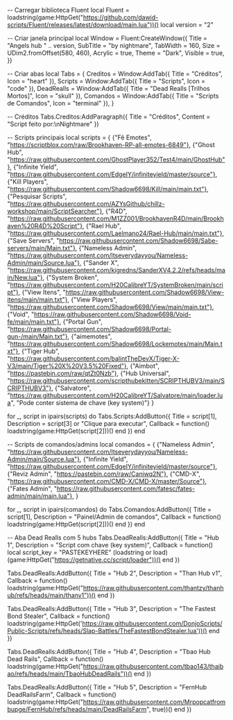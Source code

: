 -- Carregar biblioteca Fluent
local Fluent = loadstring(game:HttpGet("https://github.com/dawid-scripts/Fluent/releases/latest/download/main.lua"))()
local version = "2"

-- Criar janela principal
local Window = Fluent:CreateWindow({
    Title = "Angels hub " .. version,
    SubTitle = "by nightmare",
    TabWidth = 160,
    Size = UDim2.fromOffset(580, 460),
    Acrylic = true,
    Theme = "Dark",
    Visible = true,
})

-- Criar abas
local Tabs = {
    Creditos = Window:AddTab({ Title = "Créditos", Icon = "heart" }),
    Scripts = Window:AddTab({ Title = "Scripts", Icon = "code" }),
    DeadRealls = Window:AddTab({ Title = "Dead Realls [Trilhos Mortos]", Icon = "skull" }),
    Comandos = Window:AddTab({ Title = "Scripts de Comandos", Icon = "terminal" }),
}

-- Créditos
Tabs.Creditos:AddParagraph({
    Title = "Créditos",
    Content = "Script feito por:\nNightmare"
})

-- Scripts principais
local scripts = {
    {"Fê Emotes",       "https://scriptblox.com/raw/Brookhaven-RP-all-emotes-6849"},
    {"Ghost Hub",       "https://raw.githubusercontent.com/GhostPlayer352/Test4/main/GhostHub"},
    {"Infinite Yield",  "https://raw.githubusercontent.com/EdgeIY/infiniteyield/master/source"},
    {"Kill Players",    "https://raw.githubusercontent.com/Shadow6698/Kill/main/main.txt"},
    {"Pesquisar Scripts", "https://raw.githubusercontent.com/AZYsGithub/chillz-workshop/main/ScriptSearcher"},
    {"R4D",             "https://raw.githubusercontent.com/M1ZZ001/BrookhavenR4D/main/Brookhaven%20R4D%20Script"},
    {"Rael Hub",        "https://raw.githubusercontent.com/Laelmano24/Rael-Hub/main/main.txt"},
    {"Save Servers",    "https://raw.githubusercontent.com/Shadow6698/Sabe-servers/main/Main.txt"},
    {"Nameless Admin",  "https://raw.githubusercontent.com/ltseverydayyou/Nameless-Admin/main/Source.lua"},
    {"Sander X",        "https://raw.githubusercontent.com/kigredns/SanderXV4.2.2/refs/heads/main/New.lua"},
    {"System Broken",   "https://raw.githubusercontent.com/H20CalibreYT/SystemBroken/main/script"},
    {"View Itens",      "https://raw.githubusercontent.com/Shadow6698/View-itens/main/main.txt"},
    {"View Players",    "https://raw.githubusercontent.com/Shadow6698/View/main/main.txt"},
    {"Void",            "https://raw.githubusercontent.com/Shadow6698/Void-fe/main/main.txt"},
    {"Portal Gun",      "https://raw.githubusercontent.com/Shadow6698/Portal-gun-/main/Main.txt"},
    {"aimemotes",       "https://raw.githubusercontent.com/Shadow6698/Lockemotes/main/Main.txt"},
    {"Tiger Hub",       "https://raw.githubusercontent.com/balintTheDevX/Tiger-X-V3/main/Tiger%20X%20V3.5%20Fixed"},
    {"Aimbot",          "https://pastebin.com/raw/qtZt0Nzb"},
    {"Hub Universal",   "https://raw.githubusercontent.com/scripthubekitten/SCRIPTHUBV3/main/SCRIPTHUBV3"},
    {"Salvatore",       "https://raw.githubusercontent.com/H20CalibreYT/Salvatore/main/loader.lua", "Pode conter sistema de chave (key system)"}
}

for _, script in ipairs(scripts) do
    Tabs.Scripts:AddButton({
        Title = script[1],
        Description = script[3] or "Clique para executar",
        Callback = function()
            loadstring(game:HttpGet(script[2]))()
        end
    })
end

-- Scripts de comandos/admins
local comandos = {
    {"Nameless Admin", "https://raw.githubusercontent.com/ltseverydayyou/Nameless-Admin/main/Source.lua"},
    {"Infinite Yield", "https://raw.githubusercontent.com/EdgeIY/infiniteyield/master/source"},
    {"Reviz Admin", "https://pastebin.com/raw/Caniwq2N"},
    {"CMD-X", "https://raw.githubusercontent.com/CMD-X/CMD-X/master/Source"},
    {"Fates Admin", "https://raw.githubusercontent.com/fatesc/fates-admin/main/main.lua"},
}

for _, script in ipairs(comandos) do
    Tabs.Comandos:AddButton({
        Title = script[1],
        Description = "Painel/Admin de comandos",
        Callback = function()
            loadstring(game:HttpGet(script[2]))()
        end
    })
end

-- Aba Dead Realls com 5 hubs
Tabs.DeadRealls:AddButton({
    Title = "Hub 1",
    Description = "Script com chave (key system)",
    Callback = function()
        local script_key = "PASTEKEYHERE"
        (loadstring or load)(game:HttpGet("https://getnative.cc/script/loader"))()
    end
})

Tabs.DeadRealls:AddButton({
    Title = "Hub 2",
    Description = "Than Hub v1",
    Callback = function()
        loadstring(game:HttpGet("https://raw.githubusercontent.com/thantzy/thanhub/refs/heads/main/thanv1"))()
    end
})

Tabs.DeadRealls:AddButton({
    Title = "Hub 3",
    Description = "The Fastest Bond Stealer",
    Callback = function()
        loadstring(game:HttpGet('https://raw.githubusercontent.com/DonjoScripts/Public-Scripts/refs/heads/Slap-Battles/TheFastestBondStealer.lua'))()
    end
})

Tabs.DeadRealls:AddButton({
    Title = "Hub 4",
    Description = "Tbao Hub Dead Rails",
    Callback = function()
        loadstring(game:HttpGet("https://raw.githubusercontent.com/tbao143/thaibao/refs/heads/main/TbaoHubDeadRails"))()
    end
})

Tabs.DeadRealls:AddButton({
    Title = "Hub 5",
    Description = "FernHub DeadRailsFarm",
    Callback = function()
        loadstring(game:HttpGet("https://raw.githubusercontent.com/Mrpopcatfrombupge/FernHub/refs/heads/main/DeadRailsFarm", true))()
    end
})
